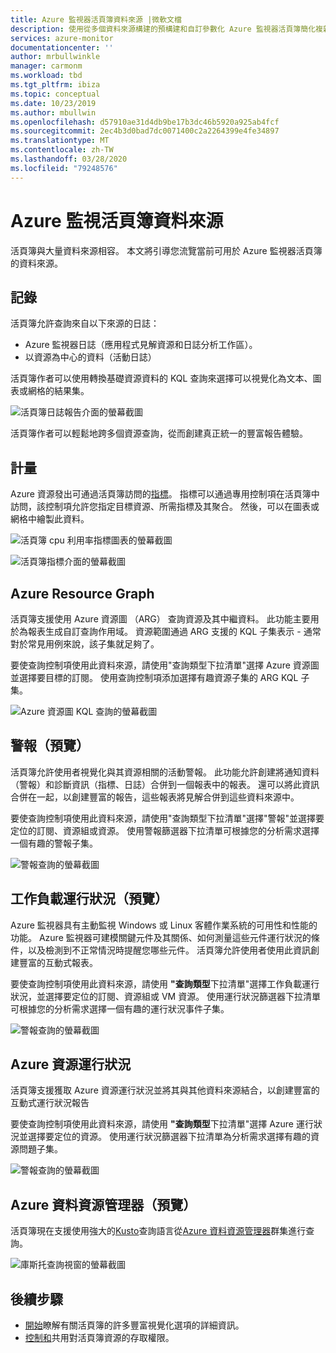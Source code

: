 ```yaml
---
title: Azure 監視器活頁簿資料來源 |微軟文檔
description: 使用從多個資料來源構建的預構建和自訂參數化 Azure 監視器活頁簿簡化複雜報告
services: azure-monitor
documentationcenter: ''
author: mrbullwinkle
manager: carmonm
ms.workload: tbd
ms.tgt_pltfrm: ibiza
ms.topic: conceptual
ms.date: 10/23/2019
ms.author: mbullwin
ms.openlocfilehash: d57910ae31d4db9be17b3dc46b5920a925ab4fcf
ms.sourcegitcommit: 2ec4b3d0bad7dc0071400c2a2264399e4fe34897
ms.translationtype: MT
ms.contentlocale: zh-TW
ms.lasthandoff: 03/28/2020
ms.locfileid: "79248576"
---
```

# <a name="azure-monitor-workbooks-data-sources"></a>Azure 監視活頁簿資料來源

活頁簿與大量資料來源相容。 本文將引導您流覽當前可用於 Azure 監視器活頁簿的資料來源。

## <a name="logs"></a>記錄

活頁簿允許查詢來自以下來源的日誌：

* Azure 監視器日誌（應用程式見解資源和日誌分析工作區）。
* 以資源為中心的資料（活動日誌）

活頁簿作者可以使用轉換基礎資源資料的 KQL 查詢來選擇可以視覺化為文本、圖表或網格的結果集。

![活頁簿日誌報告介面的螢幕截圖](./media/workbooks-overview/logs.png)

活頁簿作者可以輕鬆地跨多個資源查詢，從而創建真正統一的豐富報告體驗。

## <a name="metrics"></a>計量

Azure 資源發出可通過活頁簿訪問的[指標](data-platform-metrics.md)。 指標可以通過專用控制項在活頁簿中訪問，該控制項允許您指定目標資源、所需指標及其聚合。 然後，可以在圖表或網格中繪製此資料。

![活頁簿 cpu 利用率指標圖表的螢幕截圖](./media/workbooks-overview/metrics-graph.png)

![活頁簿指標介面的螢幕截圖](./media/workbooks-overview/metrics.png)

## <a name="azure-resource-graph"></a>Azure Resource Graph 

活頁簿支援使用 Azure 資源圖 （ARG） 查詢資源及其中繼資料。 此功能主要用於為報表生成自訂查詢作用域。 資源範圍通過 ARG 支援的 KQL 子集表示 - 通常對於常見用例來說，該子集就足夠了。

要使查詢控制項使用此資料來源，請使用"查詢類型下拉清單"選擇 Azure 資源圖並選擇要目標的訂閱。 使用查詢控制項添加選擇有趣資源子集的 ARG KQL 子集。


![Azure 資源圖 KQL 查詢的螢幕截圖](./media/workbooks-overview/azure-resource-graph.png)

## <a name="alerts-preview"></a>警報（預覽）

活頁簿允許使用者視覺化與其資源相關的活動警報。 此功能允許創建將通知資料（警報）和診斷資訊（指標、日誌）合併到一個報表中的報表。 還可以將此資訊合併在一起，以創建豐富的報告，這些報表將見解合併到這些資料來源中。

要使查詢控制項使用此資料來源，請使用"查詢類型下拉清單"選擇"警報"並選擇要定位的訂閱、資源組或資源。 使用警報篩選器下拉清單可根據您的分析需求選擇一個有趣的警報子集。

![警報查詢的螢幕截圖](./media/workbooks-overview/alerts.png)

## <a name="workload-health-preview"></a>工作負載運行狀況（預覽）

Azure 監視器具有主動監視 Windows 或 Linux 客體作業系統的可用性和性能的功能。 Azure 監視器可建模關鍵元件及其關係、如何測量這些元件運行狀況的條件，以及檢測到不正常情況時提醒您哪些元件。 活頁簿允許使用者使用此資訊創建豐富的互動式報表。

要使查詢控制項使用此資料來源，請使用 **"查詢類型**下拉清單"選擇工作負載運行狀況，並選擇要定位的訂閱、資源組或 VM 資源。 使用運行狀況篩選器下拉清單可根據您的分析需求選擇一個有趣的運行狀況事件子集。

![警報查詢的螢幕截圖](./media/workbooks-overview/workload-health.png)

## <a name="azure-resource-health"></a>Azure 資源運行狀況 

活頁簿支援獲取 Azure 資源運行狀況並將其與其他資料來源結合，以創建豐富的互動式運行狀況報告

要使查詢控制項使用此資料來源，請使用 **"查詢類型**下拉清單"選擇 Azure 運行狀況並選擇要定位的資源。 使用運行狀況篩選器下拉清單為分析需求選擇有趣的資源問題子集。

![警報查詢的螢幕截圖](./media/workbooks-overview/resource-health.png)

## <a name="azure-data-explorer-preview"></a>Azure 資料資源管理器（預覽）

活頁簿現在支援使用強大的[Kusto](https://docs.microsoft.com/azure/kusto/query/index)查詢語言從[Azure 資料資源管理器](https://docs.microsoft.com/azure/data-explorer/)群集進行查詢。   

![庫斯托查詢視窗的螢幕截圖](./media/workbooks-overview/data-explorer.png)

## <a name="next-steps"></a>後續步驟

* [開始](workbooks-visualizations.md)瞭解有關活頁簿的許多豐富視覺化選項的詳細資訊。
* [控制和](workbooks-access-control.md)共用對活頁簿資源的存取權限。
